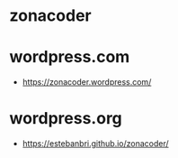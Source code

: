 # zonacoder

# wordpress.com
- https://zonacoder.wordpress.com/
# wordpress.org
- https://estebanbri.github.io/zonacoder/
